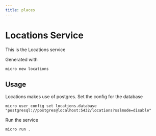 ```yaml
---
title: places
---
```


# Locations Service

This is the Locations service

Generated with

```
micro new locations
```

## Usage

Locations makes use of postgres. Set the config for the database

```
micro user config set locations.database "postgresql://postgres@localhost:5432/locations?sslmode=disable"
```

Run the service

```
micro run .
```
